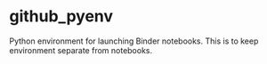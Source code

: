 # github_pyenv
Python environment for launching Binder notebooks. This is to keep environment separate from notebooks.
